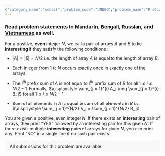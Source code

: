 ```yaml
---
{"category_name":"school","problem_code":"UNQEQ","problem_name":"Prefix Sums","problemComponents":{"constraints":"- $1 \\leq T \\leq 10^5$\n- $1 \\leq N \\leq 10^5$\n- $N$ is guaranteed to be even.\n- Sum of $N$ over all test cases doesn\u0027t exceed $10^6$\n","constraintsState":true,"subtasks":"- **Subtask 1 (100 points):** Original constraints","subtasksState":true,"inputFormat":"- First line of input will contain $T$, the number of test cases. Then the test cases follow.\n- Each test case contains a single line of input, the integer $N$.\n","inputFormatState":true,"outputFormat":"For each test case, if there exists an **interesting** pair of arrays, say $(A, B)$, then in the first line print \u0022YES\u0022, in the second line print array $A$ separated by spaces, and in third line print array $B$ separated by spaces. Print \u0022NO\u0022 in a single line if no such pair exists. If there are multiple answers, print any of them.\n","outputFormatState":true,"sampleTestCases":{"0":{"id":1,"input":"2\n2\n4","output":"NO\nYES\n1 4\n2 3","explanation":"**Test case 2:** Consider $A = [1, 4]$ and $B = [2, 3]$. Every integer from $1$ to $4$ occurs exactly once in exactly one of the arrays. Also, $1$st prefix sum of $A$ is not equal to $1$st prefix sum of $B$ ($1 \\neq 2$). And sum of the elements is equal to $5$ for both arrays. So, $(A, B)$ is an interesting pair.","isDeleted":false}}},"video_editorial_url":"https://youtu.be/JinP5pVpGTo","languages_supported":{"0":"CPP14","1":"C","2":"JAVA","3":"PYTH 3.6","4":"CPP17","5":"PYTH","6":"PYP3","7":"CS2","8":"ADA","9":"PYPY","10":"TEXT","11":"PAS fpc","12":"NODEJS","13":"RUBY","14":"PHP","15":"GO","16":"HASK","17":"TCL","18":"PERL","19":"SCALA","20":"LUA","21":"kotlin","22":"BASH","23":"JS","24":"LISP sbcl","25":"rust","26":"PAS gpc","27":"BF","28":"CLOJ","29":"R","30":"D","31":"CAML","32":"FORT","33":"ASM","34":"swift","35":"FS","36":"WSPC","37":"LISP clisp","38":"SQL","39":"SCM guile","40":"PERL6","41":"ERL","42":"CLPS","43":"ICK","44":"NICE","45":"PRLG","46":"ICON","47":"COB","48":"SCM chicken","49":"PIKE","50":"SCM qobi","51":"ST","52":"SQLQ","53":"NEM"},"max_timelimit":1,"source_sizelimit":50000,"problem_author":"suryaprak_adm","problem_tester":"","date_added":"20-09-2021","tags":{"0":"constructive","1":"ltime100","2":"simple","3":"suryaprak_adm"},"problem_difficulty_level":"Unavailable","best_tag":"","editorial_url":"https://discuss.codechef.com/problems/UNQEQ","time":{"view_start_date":1632585602,"submit_start_date":1632585602,"visible_start_date":1632585602,"end_date":1735669800},"is_direct_submittable":false,"problemDiscussURL":"https://discuss.codechef.com/search?q=UNQEQ","is_proctored":false,"visitedContests":{},"layout":"problem"}
---
```

### Read problem statements in [Mandarin](https://www.codechef.com/download/translated/LTIME100/mandarin/UNQEQ.pdf), [Bengali](https://www.codechef.com/download/translated/LTIME100/bengali/UNQEQ.pdf), [Russian](https://www.codechef.com/download/translated/LTIME100/russian/UNQEQ.pdf), and [Vietnamese](https://www.codechef.com/download/translated/LTIME100/vietnamese/UNQEQ.pdf) as well.

For a positive, $\textbf{even}$ integer $N$, we call a pair of arrays $A$ and $B$ to be **interesting** if they satisfy the following conditions :

- $|A| = |B| = N/2$ i.e. the length of array $A$ is equal to the length of array $B$.

- Each integer from $1$ to $N$ occurs exactly once in exactly one of the arrays.

- The $i^{th}$ prefix sum of $A$ is not equal to $i^{th}$ prefix sum of $B$ for all $1 \leq i \leq N/2-1$. Formally, $\displaystyle \sum_{j = 1}^{i} A_j \neq \sum_{j = 1}^{i} B_j$ for all $1 \leq i \leq N/2 - 1$

- Sum of all elements in $A$ is equal to sum of all elements in $B$ i.e. $\displaystyle \sum_{j = 1}^{N/2} A_j = \sum_{j = 1}^{N/2} B_j$

You are given a positive, even integer $N$. If there exists an **interesting** pair of arrays, then print "YES" followed by an interesting pair for this given $N$. If there exists multiple **interesting** pairs of arrays for given $N$, you can print any. Print "NO" in a single line if no such pair exists.
<aside style='background: #f8f8f8;padding: 10px 15px;'><div>All submissions for this problem are available.</div></aside>